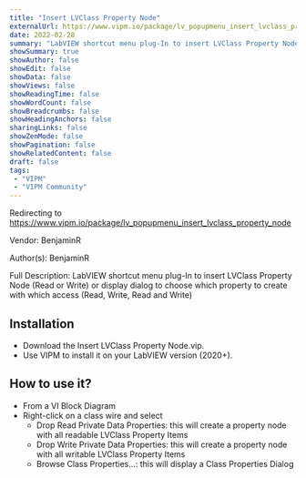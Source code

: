 ```yaml
---
title: "Insert LVClass Property Node"
externalUrl: https://www.vipm.io/package/lv_popupmenu_insert_lvclass_property_node
date: 2022-02-28
summary: "LabVIEW shortcut menu plug-In to insert LVClass Property Node (Read or Write)"
showSummary: true
showAuthor: false
showEdit: false
showData: false
showViews: false
showReadingTime: false
showWordCount: false
showBreadcrumbs: false
showHeadingAnchors: false
sharingLinks: false
showZenMode: false
showPagination: false
showRelatedContent: false
draft: false
tags:
 - "VIPM"
 - "VIPM Community"
---
```


Redirecting to https://www.vipm.io/package/lv_popupmenu_insert_lvclass_property_node

Vendor: BenjaminR

Author(s): BenjaminR
 
Full Description:
LabVIEW shortcut menu plug-In to insert LVClass Property Node (Read or Write) or display dialog to choose which property to create with which access (Read, Write, Read and Write)

## Installation
- Download the Insert LVClass Property Node.vip.
- Use VIPM to install it on your LabVIEW version (2020+).

## How to use it? 
- From a VI Block Diagram
- Right-click on a class wire and select
  - Drop Read Private Data Properties: this will create a property node with all readable LVClass Property Items
  - Drop Write Private Data Properties: this will create a property node with all writable LVClass Property Items
  - Browse Class Properties...: this will display a Class Properties Dialog